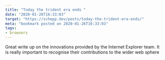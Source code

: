 ```yaml
---
title: "Today the trident era ends "
date: "2020-01-26T16:33:03"
target: "https://schepp.dev/posts/today-the-trident-era-ends/"
meta: "bookmark posted on 2020-01-26T16:33:03"
tags:
- browsers
---
```

Great write up on the innovations provided by the Internet Explorer team. It is really important to recognise their contributions to the wider web sphere
